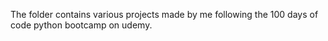 The folder contains various projects made by me following the 100 days of code python bootcamp on udemy.

